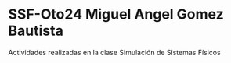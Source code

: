 # SSF-Oto24 Miguel Angel Gomez Bautista
Actividades realizadas en la clase Simulación de Sistemas Físicos 
